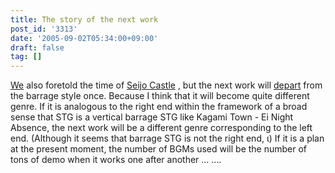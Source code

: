 ```yaml
---
title: The story of the next work
post_id: '3313'
date: '2005-09-02T05:34:00+09:00'
draft: false
tag: []
---
```


[We](/!/thA/) also foretold the time of [Seijo Castle](/!/thA/) , but the next work will [depart](/!/thA/) from the barrage style once. Because I think that it will become quite different genre. If it is analogous to the right end within the framework of a broad sense that STG is a vertical barrage STG like Kagami Town - Ei Night Absence, the next work will be a different genre corresponding to the left end. (Although it seems that barrage STG is not the right end, ι) If it is a plan at the present moment, the number of BGMs used will be the number of tons of demo when it works one after another ... ....